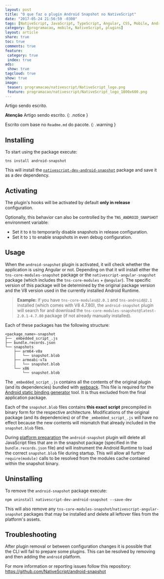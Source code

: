 ```yaml
---
layout: post
title: "O que faz o plugin Android Snapshot no NativeScript"
date: "2017-05-24 21:56:59 -0300"
tags: [NativeScript, JavaScript, TypeScript, Angular, CSS, Mobile, Android, iOS, Programação, Telerik, NPM, NodeJS, plugins, Android Snapshot]
category: [programacao, mobile, NativeScript, plugins]
layout: article
share: true
toc: true
comments: true
feature:
 category: true
 index: true
ads:
 show: true
tagcloud: true
show: true
image:
 teaser: programacao/nativescript/NativeScript_logo.png
 feature: programacao/nativescript/NativeScript_logo_1800x600.png
---
```


Artigo sendo escrito.

<!--more-->


**Atenção** Artigo sendo escrito.
{: .notice }



Escrito com base no `Readme.md` do pacote.
{: .warning }

## Installing

To start using the package execute:
```shell
tns install android-snapshot
```

This will install the [`nativescript-dev-android-snapshot`](https://www.npmjs.com/package/nativescript-dev-android-snapshot) package and save it as a dev dependency.

## Activating

The plugin's hooks will be activated by default **only in release** configuration.

Optionally, this behavior can also be controlled by the `TNS_ANDROID_SNAPSHOT` environment variable:
* Set it to `0` to temporarily disable snapshots in release configuration.
* Set it to `1` to enable snapshots in even debug configuration.

## Usage

When the `android-snapshot` plugin is activated, it will check whether the application is using Angular or not. Depending on that it will install either the `tns-core-modules-snapshot` package or the `nativescript-angular-snapshot` package (which includes the `tns-core-modules` + `@angular`). The specific version of this package will be determined by the original package version and the V8 version used in the currently installed Android Runtime.

> **Example:** If you have `tns-core-modules@2.0.1` and `tns-android@2.1` installed (which comes with V8 4.7.80), the `android-snapshot` plugin will search for and download the `tns-core-modules-snapshot@latest-2.0.1-4.7.80` package (if not already manually installed).

Each of these packages has the following structure:
```
<package_name>-snapshot
├── _embedded_script_.js
├── bundle.records.json
└── snapshots
    ├── arm64-v8a
    │   └── snapshot.blob
    ├── armeabi-v7a
    │   └── snapshot.blob
    └── x86
        └── snapshot.blob
```

The `_embedded_script_.js` contains all the contents of the original plugin (and its dependencies) bundled with [webpack](https://webpack.github.io/). This file is required for the [Android static binding generator](https://github.com/NativeScript/android-static-binding-generator/) tool. It is thus excluded from the final application package.

Each of the `snapshot.blob` files contains **this exact script** precompiled in binary form for the respective architecture. Modifications of the original package (and its dependencies) or of the `_embedded_script_.js` will have no effect because the new contents will mismatch that already included in the `snapshot.blob` files.

During [platform preparation](https://github.com/NativeScript/nativescript-cli/blob/master/docs/man_pages/project/configuration/prepare.md) the `android-snapshot` plugin will delete all JavaScript files that are in the snapshot package (specified in the `bundle.records.json` file) and will instrument the Android Runtime to load the correct `snapshot.blob` file during startup. This will allow all further `require(module)` calls to be resolved from the modules cache contained within the snapshot binary.

## Uninstalling

To remove the `android-snapshot` package execute:
```shell
npm uninstall nativescript-dev-android-snapshot --save-dev
```

This will also remove any `tns-core-modules-snapshot`/`nativescript-angular-snapshot` packages that may be installed and delete all leftover files from the platform's assets.

## Troubleshooting

After plugin removal or between configuration changes it is possible that the CLI will fail to prepare some plugins. This can be resolved by removing and then adding the `android` platform.

For more information or reporting issues follow this repository: https://github.com/NativeScript/android-snapshot

